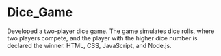 # Dice_Game
Developed a two-player dice game. The game simulates dice rolls, where two players compete, and the player with the higher dice number is declared the winner. HTML, CSS, JavaScript, and Node.js.
